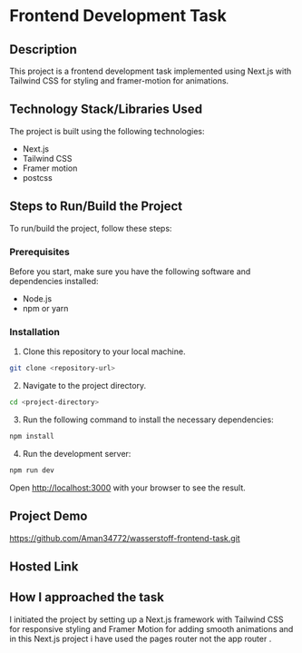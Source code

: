# Frontend Development Task

## Description

This project is a frontend development task implemented using Next.js with Tailwind CSS for styling and framer-motion for animations.

## Technology Stack/Libraries Used

The project is built using the following technologies:

- Next.js
- Tailwind CSS
- Framer motion
- postcss

## Steps to Run/Build the Project

To run/build the project, follow these steps:

### Prerequisites

Before you start, make sure you have the following software and dependencies installed:

- Node.js
- npm or yarn

### Installation

1. Clone this repository to your local machine.

```bash
git clone <repository-url>
```

2. Navigate to the project directory.

```bash
cd <project-directory>
```

3. Run the following command to install the necessary dependencies:

```bash
npm install
```

4. Run the development server:

```bash
npm run dev
```

Open [http://localhost:3000](http://localhost:3000) with your browser to see the result.

## Project Demo

https://github.com/Aman34772/wasserstoff-frontend-task.git

## Hosted Link

## How I approached the task

I initiated the project by setting up a Next.js framework with Tailwind CSS for responsive styling and Framer Motion for adding smooth animations and in this Next.js project i have used the pages router not the app router .
